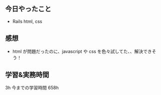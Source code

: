 ## 今日やったこと

- Rails html, css

## 感想

- html が問題だったのに、javascript や css を色々試してた、、解決できそう！

## 学習&実務時間

3h
今までの学習時間 658h
